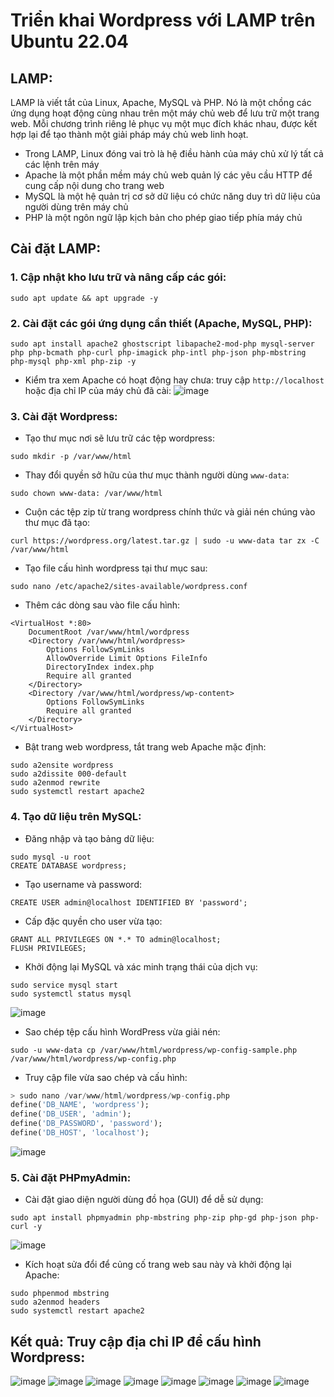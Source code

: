# Triển khai Wordpress với LAMP trên Ubuntu 22.04 
## LAMP:
LAMP là viết tắt của Linux, Apache, MySQL và PHP. Nó là một chồng các ứng dụng hoạt động cùng nhau trên một máy chủ web để lưu trữ một trang web. Mỗi chương trình riêng lẻ phục vụ một mục đích khác nhau, được kết hợp lại để tạo thành một giải pháp máy chủ web linh hoạt.
- Trong LAMP, Linux đóng vai trò là hệ điều hành của máy chủ xử lý tất cả các lệnh trên máy
- Apache là một phần mềm máy chủ web quản lý các yêu cầu HTTP để cung cấp nội dung cho trang web
- MySQL là một hệ quản trị cơ sở dữ liệu có chức năng duy trì dữ liệu của người dùng trên máy chủ
- PHP là một ngôn ngữ lập kịch bản cho phép giao tiếp phía máy chủ

## Cài đặt LAMP:
### 1. Cập nhật kho lưu trữ và nâng cấp các gói:
```
sudo apt update && apt upgrade -y
```
### 2. Cài đặt các gói ứng dụng cần thiết (Apache, MySQL, PHP):
```
sudo apt install apache2 ghostscript libapache2-mod-php mysql-server php php-bcmath php-curl php-imagick php-intl php-json php-mbstring php-mysql php-xml php-zip -y
```
- Kiểm tra xem Apache có hoạt động hay chưa: truy cập `http://localhost` hoặc địa chỉ IP của máy chủ đã cài:
![image](https://github.com/user-attachments/assets/ad9d5571-8b74-4977-a8b4-9b8bf03600dc)

### 3. Cài đặt Wordpress:
- Tạo thư mục nơi sẽ lưu trữ các tệp wordpress:
```
sudo mkdir -p /var/www/html
```
- Thay đổi quyền sở hữu của thư mục thành người dùng `www-data`:
```
sudo chown www-data: /var/www/html
```
- Cuộn các tệp zip từ trang wordpress chính thức và giải nén chúng vào thư mục đã tạo:
```
curl https://wordpress.org/latest.tar.gz | sudo -u www-data tar zx -C /var/www/html
```
- Tạo file cấu hình wordpress tại thư mục sau:
```
sudo nano /etc/apache2/sites-available/wordpress.conf
```
- Thêm các dòng sau vào file cấu hình:
```shell
<VirtualHost *:80>
    DocumentRoot /var/www/html/wordpress
    <Directory /var/www/html/wordpress>
        Options FollowSymLinks
        AllowOverride Limit Options FileInfo
        DirectoryIndex index.php
        Require all granted
    </Directory>
    <Directory /var/www/html/wordpress/wp-content>
        Options FollowSymLinks
        Require all granted
    </Directory>
</VirtualHost>
```
- Bật trang web wordpress, tắt trang web Apache mặc định:
```
sudo a2ensite wordpress
sudo a2dissite 000-default
sudo a2enmod rewrite
sudo systemctl restart apache2
```

### 4. Tạo dữ liệu trên MySQL:
- Đăng nhập và tạo bảng dữ liệu:
```
sudo mysql -u root
CREATE DATABASE wordpress;
```
- Tạo username và password:
```
CREATE USER admin@localhost IDENTIFIED BY 'password';
```
- Cấp đặc quyền cho user vừa tạo:
```
GRANT ALL PRIVILEGES ON *.* TO admin@localhost;
FLUSH PRIVILEGES;
```
- Khởi động lại MySQL và xác minh trạng thái của dịch vụ:
```
sudo service mysql start
sudo systemctl status mysql
```
![image](https://github.com/user-attachments/assets/a69ed3f5-2f52-4bdc-8fe8-c69d2757baf5)
- Sao chép tệp cấu hình WordPress vừa giải nén:
```
sudo -u www-data cp /var/www/html/wordpress/wp-config-sample.php /var/www/html/wordpress/wp-config.php
```
- Truy cập file vừa sao chép và cấu hình:
```sql
> sudo nano /var/www/html/wordpress/wp-config.php
define('DB_NAME', 'wordpress');
define('DB_USER', 'admin');
define('DB_PASSWORD', 'password');
define('DB_HOST', 'localhost');
```
![image](https://github.com/user-attachments/assets/225de1a6-fb62-43f9-8cfb-f5fb00dd7ca9)

### 5. Cài đặt PHPmyAdmin:
- Cài đặt giao diện người dùng đồ họa (GUI) để dễ sử dụng:
```
sudo apt install phpmyadmin php-mbstring php-zip php-gd php-json php-curl -y
```
![image](https://github.com/user-attachments/assets/3d79a173-b864-4e39-bbb0-eea55817f273)

- Kích hoạt sửa đổi để củng cố trang web sau này và khởi động lại Apache:
```
sudo phpenmod mbstring
sudo a2enmod headers
sudo systemctl restart apache2
```

## Kết quả: Truy cập địa chỉ IP để cấu hình Wordpress:
![image](https://github.com/user-attachments/assets/096ddce9-cff0-498f-8b2b-9f5ad4344924)
![image](https://github.com/user-attachments/assets/8432e686-960c-438d-ab6c-8ac825275eea)
![image](https://github.com/user-attachments/assets/58661339-50ab-454f-809f-42568934ee17)
![image](https://github.com/user-attachments/assets/acd3fdcd-d69c-4908-b800-ee243fd6cee5)
![image](https://github.com/user-attachments/assets/b8768b51-09f2-49f7-a4b7-496a4fef9d60)
![image](https://github.com/user-attachments/assets/3fbd17b7-f590-4bad-a087-976c2cefb627)
![image](https://github.com/user-attachments/assets/bfb2626c-6e3f-48c2-b37a-6b268eab0b34)
![image](https://github.com/user-attachments/assets/dd70e8e6-72fe-47eb-a9f1-1bb394f6017b)

